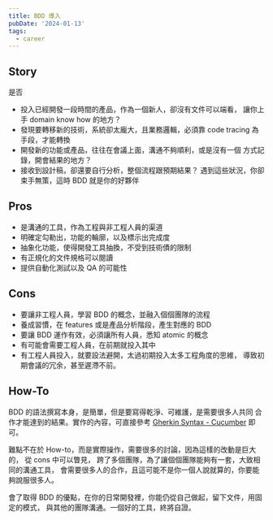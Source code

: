 ```yaml
---
title: BDD 導入
pubDate: '2024-01-13'
tags:
  - career
---
```


Story
---
是否
- 投入已經開發一段時間的產品，作為一個新人，卻沒有文件可以端看，
讓你上手 domain know how 的地方？
- 發現要轉移新的技術，系統卻太龐大，且業務邏輯，必須靠 
code tracing 為手段，才能轉換
- 開發新的功能或產品，往往在會議上面，溝通不夠順利，或是沒有一個
方式記錄，開會結果的地方？
- 接收到設計稿，卻還要自行分析，整個流程跟預期結果？
遇到這些狀況，你卻束手無策，這時 BDD 就是你的好夥伴

Pros
---
- 是溝通的工具，作為工程與非工程人員的渠道
- 明確定勾勒出，功能的輪廓，以及標示出完成度
- 抽象化功能，使得開發工具抽換，不受到技術債的限制
- 有正規化的文件規格可以閱讀
- 提供自動化測試以及 QA 的可能性

Cons
---
- 要讓非工程人員，學習 BDD 的概念，並融入個個團隊的流程
- 養成習慣，在 features 或是產品分析階段，產生對應的 BDD
- 要讓 BDD 運作有效，必須讓所有人員，悉知 atomic 的概念
- 有可能會需要工程人員，在前期就投入其中
- 有工程人員投入，就要設法避開，太過初期投入太多工程角度的思維，
  導致初期會議的冗余，甚至遲滯不前。

How-To
---
BDD 的語法撰寫本身，是簡單，但是要寫得乾淨、可維護，是需要很多人共同
合作才能達到的結果。實作的內容，可直接參考
[Gherkin Syntax - Cucumber](https://cucumber.io/docs/gherkin/reference/)
即可。

難點不在於 How-to，而是實際操作，需要很多的討論，因為這樣的改動是巨大的，
從 cons 中可以瞥見， 跨了多個團隊，為了讓個個團隊能夠有一套，大致相同的溝通工具，
會需要很多人的合作，且這可能不是你一個人說就算的，你要能夠說服很多人。

會了取得 BDD 的優點，在你的日常開發裡，你能仍從自己做起，留下文件，用固定的模式，
與其他的團隊溝通。一個好的工具，終將自證。